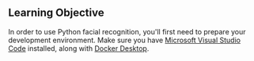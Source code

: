 ## Learning Objective

In order to use Python facial recognition, you'll first need to prepare your development environment.
Make sure you have [Microsoft Visual Studio Code](https://code.visualstudio.com) installed, along with [Docker Desktop](https://www.docker.com/products/docker-desktop).
